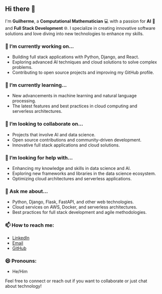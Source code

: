 ## Hi there 👋

I'm **Guilherme**, a **Computational Mathematician** 💻 with a passion for **AI** 🤖 and **Full Stack Development** 🌐. I specialize in creating innovative software solutions and love diving into new technologies to enhance my skills.

### 🔭 I’m currently working on...
- Building full stack applications with Python, Django, and React.
- Exploring advanced AI techniques and cloud solutions to solve complex problems.
- Contributing to open source projects and improving my GitHub profile.

### 🌱 I’m currently learning...
- New advancements in machine learning and natural language processing.
- The latest features and best practices in cloud computing and serverless architectures.

### 👯 I’m looking to collaborate on...
- Projects that involve AI and data science.
- Open source contributions and community-driven development.
- Innovative full stack applications and cloud solutions.

### 🤔 I’m looking for help with...
- Enhancing my knowledge and skills in data science and AI.
- Exploring new frameworks and libraries in the data science ecosystem.
- Optimizing cloud architectures and serverless applications.

### 💬 Ask me about...
- Python, Django, Flask, FastAPI, and other web technologies.
- Cloud services on AWS, Docker, and serverless architectures.
- Best practices for full stack development and agile methodologies.

### 📫 How to reach me:
- [LinkedIn](https://www.linkedin.com/in/seu-linkedin)
- [Email](mailto:seu-email@example.com)
- [GitHub](https://github.com/seu-username)

### 😄 Pronouns:
- He/Him

Feel free to connect or reach out if you want to collaborate or just chat about technology!

